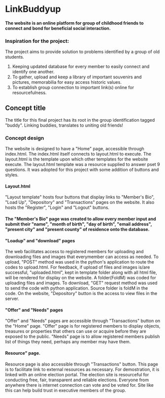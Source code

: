 # LinkBuddyup

#### The website is an online platform for group of childhood friends to connect and bond for beneficial social interaction.

### **Inspiration for the project:**
The project aims to provide solution to problems identified by a group of old students.
1. Keeping updated database for every member to easily connect and identify one another.
2. To gather, upload and keep a library of important souvenirs and pictures, memorabilia for easy access historic values.
3. To establish group connection to important link(s) online for resourcefulness.

## Concept title
The title for this final project has its root in the group identification tagged "buddy". Linking buddies, translates to uniting old friends!

### Concept design
The website is designed to have a "Home" page, accessible through index.html. The index.html itself connects to layout.html to execute. 
The layout.html is the template upon which other templates for the website execute. The layout.html template was a resource supplied to answer pset 9 questions. It was adopted for this project with some addition of buttons and styles. 

#### Layout.html
"Layout template" hosts four buttons that display links to "Member's Bio", "Load Up", "Depository" and "Transactions" pages on the website.
It also hosts the "Register", "Login" and "Logout" buttons. 

#### The "Member's Bio" page was created to allow every member input and submit their "name", "month of birth", "day of birth", "email address", "present city" and "present county" of residence onto the database.

#### "Loadup" and "download" pages
The web facilitates access to registered members for uploading and downloading files and images that everymember can access as needed. To upload, "POST" method was used in the python's application to route the codes to upload.html. For feedback, if upload of files and images is/are successful, "uploaded.html", kept in template folder along with all html file, will be rendered for display on the website. A folder(FoldM) was coded for uploading files and images. To download, "GET" request method was used to send the code with python application. Source folder is foldM in the code. On the website, "Depository" button is the access to view files in the server. 

#### "Offer" and "Needs" pages
"Offer" and "Needs" pages are accessible through "Transactions" button on the "Home" page. "Offer" page is for registered members to display objects, treasures or properties that others can use or acquire before they are exposed to the public.
"Needs" page is to allow registered members publish list of things they need, perhaps any member may have them.

#### Resource" page.
Resource page is also accessible through "Transactions" button. This page is to facilitate link to external resources as necessary. For demostration, it is linked with an online election portal. The election site is resourceful for conducting free, fair, transparent and reliable elections. Everyone from anywhere there is internet connection can vote and be voted for. Site like this can help build trust in executive members of the group.

